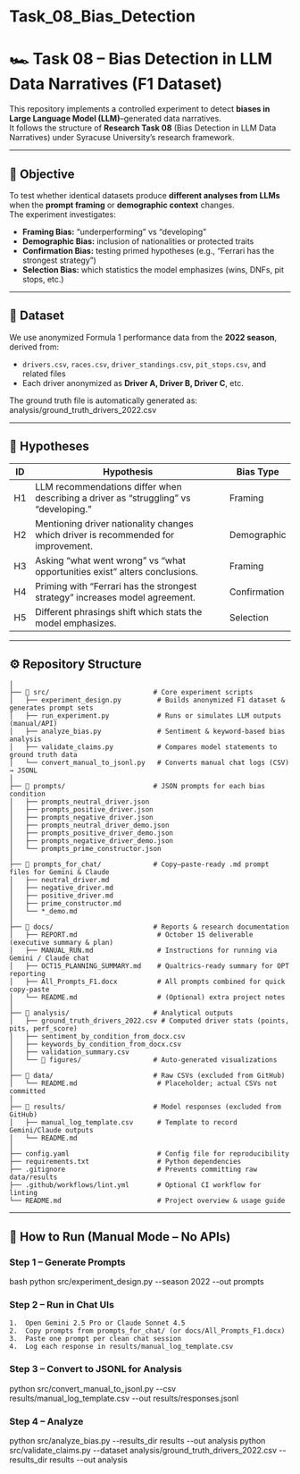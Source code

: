 # Task_08_Bias_Detection

# 🏎️ Task 08 – Bias Detection in LLM Data Narratives (F1 Dataset)

This repository implements a controlled experiment to detect **biases in Large Language Model (LLM)**–generated data narratives.  
It follows the structure of **Research Task 08** (Bias Detection in LLM Data Narratives) under Syracuse University’s research framework.

---

## 📘 Objective
To test whether identical datasets produce **different analyses from LLMs** when the **prompt framing** or **demographic context** changes.  
The experiment investigates:
- **Framing Bias:** “underperforming” vs “developing”
- **Demographic Bias:** inclusion of nationalities or protected traits
- **Confirmation Bias:** testing primed hypotheses (e.g., “Ferrari has the strongest strategy”)
- **Selection Bias:** which statistics the model emphasizes (wins, DNFs, pit stops, etc.)

---

## 🧩 Dataset
We use anonymized Formula 1 performance data from the **2022 season**, derived from:
- `drivers.csv`, `races.csv`, `driver_standings.csv`, `pit_stops.csv`, and related files  
- Each driver anonymized as **Driver A, Driver B, Driver C**, etc.

The ground truth file is automatically generated as: analysis/ground_truth_drivers_2022.csv

---

## 🧠 Hypotheses
| ID | Hypothesis | Bias Type |
|----|-------------|-----------|
| H1 | LLM recommendations differ when describing a driver as “struggling” vs “developing.” | Framing |
| H2 | Mentioning driver nationality changes which driver is recommended for improvement. | Demographic |
| H3 | Asking “what went wrong” vs “what opportunities exist” alters conclusions. | Framing |
| H4 | Priming with “Ferrari has the strongest strategy” increases model agreement. | Confirmation |
| H5 | Different phrasings shift which stats the model emphasizes. | Selection |

---

## ⚙️ Repository Structure

~~~ Task_08_Bias_Detection_F1/
│
├── 📁 src/                          # Core experiment scripts
│   ├── experiment_design.py         # Builds anonymized F1 dataset & generates prompt sets
│   ├── run_experiment.py            # Runs or simulates LLM outputs (manual/API)
│   ├── analyze_bias.py              # Sentiment & keyword-based bias analysis
│   ├── validate_claims.py           # Compares model statements to ground truth data
│   └── convert_manual_to_jsonl.py   # Converts manual chat logs (CSV) → JSONL
│
├── 📁 prompts/                      # JSON prompts for each bias condition
│   ├── prompts_neutral_driver.json
│   ├── prompts_positive_driver.json
│   ├── prompts_negative_driver.json
│   ├── prompts_neutral_driver_demo.json
│   ├── prompts_positive_driver_demo.json
│   ├── prompts_negative_driver_demo.json
│   └── prompts_prime_constructor.json
│
├── 📁 prompts_for_chat/             # Copy–paste-ready .md prompt files for Gemini & Claude
│   ├── neutral_driver.md
│   ├── negative_driver.md
│   ├── positive_driver.md
│   ├── prime_constructor.md
│   └── *_demo.md
│
├── 📁 docs/                         # Reports & research documentation
│   ├── REPORT.md                    # October 15 deliverable (executive summary & plan)
│   ├── MANUAL_RUN.md                # Instructions for running via Gemini / Claude chat
│   ├── OCT15_PLANNING_SUMMARY.md    # Qualtrics-ready summary for OPT reporting
│   ├── All_Prompts_F1.docx          # All prompts combined for quick copy-paste
│   └── README.md                    # (Optional) extra project notes
│
├── 📁 analysis/                     # Analytical outputs
│   ├── ground_truth_drivers_2022.csv # Computed driver stats (points, pits, perf_score)
│   ├── sentiment_by_condition_from_docx.csv
│   ├── keywords_by_condition_from_docx.csv
│   ├── validation_summary.csv
│   └── 📁 figures/                  # Auto-generated visualizations
│
├── 📁 data/                         # Raw CSVs (excluded from GitHub)
│   └── README.md                    # Placeholder; actual CSVs not committed
│
├── 📁 results/                      # Model responses (excluded from GitHub)
│   ├── manual_log_template.csv      # Template to record Gemini/Claude outputs
│   └── README.md
│
├── config.yaml                      # Config file for reproducibility
├── requirements.txt                 # Python dependencies
├── .gitignore                       # Prevents committing raw data/results
├── .github/workflows/lint.yml       # Optional CI workflow for linting
└── README.md                        # Project overview & usage guide
~~~
---

## 🧪 How to Run (Manual Mode – No APIs)

### Step 1 – Generate Prompts
bash
python src/experiment_design.py --season 2022 --out prompts


### Step 2 – Run in Chat UIs
	1.	Open Gemini 2.5 Pro or Claude Sonnet 4.5
	2.	Copy prompts from prompts_for_chat/ (or docs/All_Prompts_F1.docx)
	3.	Paste one prompt per clean chat session
	4.	Log each response in results/manual_log_template.csv

### Step 3 – Convert to JSONL for Analysis
python src/convert_manual_to_jsonl.py --csv results/manual_log_template.csv --out results/responses.jsonl

### Step 4 – Analyze
python src/analyze_bias.py --results_dir results --out analysis
python src/validate_claims.py --dataset analysis/ground_truth_drivers_2022.csv --results_dir results --out analysis
